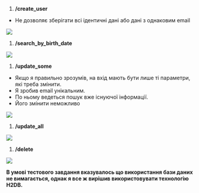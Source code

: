 ﻿1. **/create\_user**

- Не дозволяє зберігати всі ідентичні дані або дані з однаковим email

![](Aspose.Words.3fe0232a-1a59-4658-a413-c72b8921c8d6.001.png)

1. **/search\_by\_birth\_date**

![](Aspose.Words.3fe0232a-1a59-4658-a413-c72b8921c8d6.002.png)








1. **/update\_some**
- Якщо я правильно зрозумів, на вхід мають бути лише ті параметри, які треба змінити. 
- Я зробив email унікальним. 
- По ньому ведеться пошук вже існуючої інформації. 
- Його змінити неможливо

![](Aspose.Words.3fe0232a-1a59-4658-a413-c72b8921c8d6.003.png)

1. **/update\_all**

![](Aspose.Words.3fe0232a-1a59-4658-a413-c72b8921c8d6.004.png)



1. **/delete**

![](Aspose.Words.3fe0232a-1a59-4658-a413-c72b8921c8d6.005.png)


**В умові тестового завдання вказувалось що використання бази даних не вимагається, однак я все ж вирішив використовувати технологію H2DB.**
